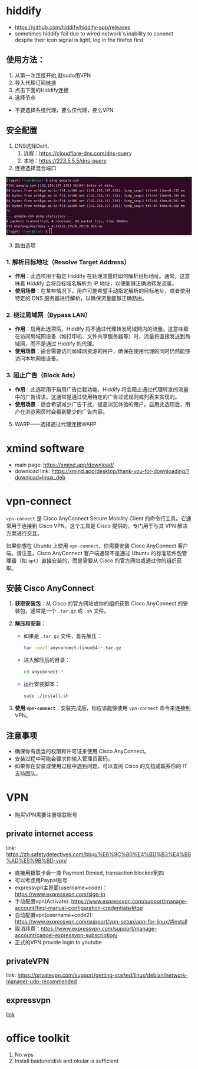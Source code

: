 # hiddify
* https://github.com/hiddify/hiddify-app/releases
* sometimes hiddify fail due to wired network's inability to conenct despite their icon signal is light, log in the firefox first
## 使用方法：
1. 从第一次连接开始,就sudo用VPN
2. 导入代理订阅链接
3. 点击下面的Hiddify连接
4. 选择节点
*  不要选择系统代理，要么仅代理，要么VPN

## 安全配置
1. DNS选择DoH，
   1. 远程：https://cloudflare-dns.com/dns-query
   2. 本地：https://223.5.5.5/dns-query
2. 连接选择混合端口

![image-20241202154238675](assets/image-20241202154238675.png)

3. 路由选项

### 1. 解析目标地址（Resolve Target Address）

- **作用**：此选项用于指定 Hiddify 在处理流量时如何解析目标地址。通常，这意味着 Hiddify 会将目标域名解析为 IP 地址，以便能够正确地转发流量。
- **使用场景**：在某些情况下，用户可能希望手动指定解析的目标地址，或者使用特定的 DNS 服务器进行解析，以确保流量能够正确路由。

### 2. 绕过局域网（Bypass LAN）

- **作用**：启用此选项后，Hiddify 将不通过代理转发局域网内的流量。这意味着在访问局域网设备（如打印机、文件共享服务器等）时，流量将直接发送到局域网，而不是通过 Hiddify 的代理。
- **使用场景**：适合需要访问局域网资源的用户，确保在使用代理的同时仍然能够访问本地网络设备。

### 3. 阻止广告（Block Ads）

- **作用**：此选项用于启用广告拦截功能，Hiddify 将会阻止通过代理转发的流量中的广告请求。这通常是通过使用特定的广告过滤规则或列表来实现的。
- **使用场景**：适合希望减少广告干扰、提高浏览体验的用户。启用此选项后，用户在浏览网页时会看到更少的广告内容。

5. WARP——选择通过代理连接WARP

# xmind software
* main page: https://xmind.app/download/
* download link: https://xmind.app/desktop/thank-you-for-downloading/?download=linux_deb

# vpn-connect
`vpn-connect` 是 Cisco AnyConnect Secure Mobility Client 的命令行工具。它通常用于连接到 Cisco VPN。这个工具是 Cisco 提供的，专门用于与其 VPN 解决方案进行交互。

如果你想在 Ubuntu 上使用 `vpn-connect`，你需要安装 Cisco AnyConnect 客户端。请注意，Cisco AnyConnect 客户端通常不是通过 Ubuntu 的标准软件包管理器（如 `apt`）直接安装的，而是需要从 Cisco 的官方网站或通过你的组织获取。

## 安装 Cisco AnyConnect

1. **获取安装包**：从 Cisco 的官方网站或你的组织获取 Cisco AnyConnect 的安装包。通常是一个 `.tar.gz` 或 `.sh` 文件。

2. **解压和安装**：
   - 如果是 `.tar.gz` 文件，首先解压：
     ```bash
     tar -xvzf anyconnect-linux64-*.tar.gz
     ```
   - 进入解压后的目录：
     ```bash
     cd anyconnect-*
     ```
   - 运行安装脚本：
     ```bash
     sudo ./install.sh
     ```

3. **使用 `vpn-connect`**：安装完成后，你应该能够使用 `vpn-connect` 命令来连接到 VPN。

## 注意事项

- 确保你有适当的权限和许可证来使用 Cisco AnyConnect。
- 安装过程中可能会要求你输入管理员密码。
- 如果你在安装或使用过程中遇到问题，可以查阅 Cisco 的文档或联系你的 IT 支持团队。

# VPN
* 购买VPN需要注册银联账号
## private internet access
link: https://zh.safetydetectives.com/blog/%E6%9C%80%E4%BD%B3%E4%B8%AD%E5%9B%BD-vpn/
* 直接用银联卡会一直 Payment Denied, transaction blocked到四
* 可以考虑用Paypal账号
* expressvpn主界面(username+code)：https://www.expressvpn.com/sign-in
* 手动配置vpn(Activate): https://www.expressvpn.com/support/manage-account/find-manual-configuration-credentials/#top
* 自动配置vpn(username+code2): https://www.expressvpn.com/support/vpn-setup/app-for-linux/#install
* 取消续费：https://www.expressvpn.com/support/manage-account/cancel-expressvpn-subscription/
* 正式的VPN provide login to youtube


## privateVPN
link: https://privatevpn.com/support/getting-started/linux/debian/network-manager-udp-recommended

## expressvpn
[link](https://www.expressvpn.com/support/vpn-setup/manual-config-for-linux-ubuntu-with-openvpn/)

# office toolkit
1. No wps
2. Install baidunetdisk and okular is sufficient

